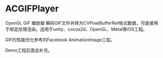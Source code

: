 # ACGIFPlayer
OpenGL GIF 播放器
解码GIF文件并转为CVPixelBufferRef格式数据，可直接用于绑定纹理渲染。适用于unity、cocos2d、OpenGL、Metal等iOS工程。

GIF的性能优化参考的Facebook AnimationImage工程。

Demo工程后面会补充。
